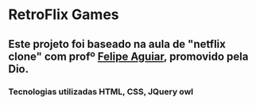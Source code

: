 # RetroFlix Games

## Este projeto foi baseado na aula de "netflix clone" com profº [Felipe Aguiar](https://github.com/felipeAguiarCode), promovido pela Dio.

### Tecnologias utilizadas HTML, CSS, JQuery owl